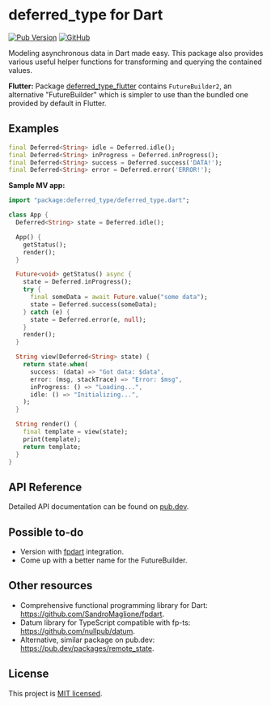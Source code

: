 # deferred_type for Dart
[![Pub Version](https://img.shields.io/pub/v/deferred_type?label=dart%20package&logo=dart&style=for-the-badge)](https://pub.dev/packages/deferred_type)
[![GitHub](https://img.shields.io/github/license/arafatamim/deferred_type?logo=git&style=for-the-badge)](https://github.com/arafatamim/deferred_type)

Modeling asynchronous data in Dart made easy. This package also provides various useful helper functions for transforming and querying the contained values.

**Flutter:** Package [deferred_type_flutter](https://pub.dev/packages/deferred_type_flutter) contains `FutureBuilder2`,
an alternative "FutureBuilder" which is simpler to use than the bundled one provided by default in Flutter.

## Examples

```dart
final Deferred<String> idle = Deferred.idle();
final Deferred<String> inProgress = Deferred.inProgress();
final Deferred<String> success = Deferred.success('DATA!');
final Deferred<String> error = Deferred.error('ERROR!');
```

**Sample MV app:**
```dart
import "package:deferred_type/deferred_type.dart";

class App {
  Deferred<String> state = Deferred.idle();

  App() {
    getStatus();
    render();
  }

  Future<void> getStatus() async {
    state = Deferred.inProgress();
    try {
      final someData = await Future.value("some data");
      state = Deferred.success(someData);
    } catch (e) {
      state = Deferred.error(e, null);
    }
    render();
  }

  String view(Deferred<String> state) {
    return state.when(
      success: (data) => "Got data: $data",
      error: (msg, stackTrace) => "Error: $msg",
      inProgress: () => "Loading...",
      idle: () => "Initializing...",
    );
  }

  String render() {
    final template = view(state);
    print(template);
    return template;
  }
}
```

## API Reference

Detailed API documentation can be found on [pub.dev](https://pub.dev/documentation/deferred_type/latest/deferred_type/deferred_type-library.html).

## Possible to-do

- Version with [fpdart](https://github.com/SandroMaglione/fpdart) integration.
- Come up with a better name for the FutureBuilder.

## Other resources

- Comprehensive functional programming library for Dart: https://github.com/SandroMaglione/fpdart.
- Datum library for TypeScript compatible with fp-ts: https://github.com/nullpub/datum.
- Alternative, similar package on pub.dev: https://pub.dev/packages/remote_state.

## License
This project is [MIT licensed](https://github.com/arafatamim/deferred_type/blob/main/LICENSE).

